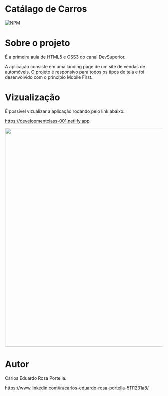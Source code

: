 # Catálago de Carros
[![NPM](https://img.shields.io/npm/l/react)](https://github.com/Carlos16071996/devclass-001/blob/master/LICENSE) 

# Sobre o projeto

É a primeira aula de HTML5 e CSS3 do canal DevSuperior. 

A aplicação consiste em uma landing page de um site de vendas de automóveis. O projeto é responsivo para todos os tipos de tela e foi desenvolvido com o princípio Mobile First.

# Vizualização

É possível vizualizar a aplicação rodando pelo link abaixo:

https://developmentclass-001.netlify.app

<div align="left">
<img src="https://user-images.githubusercontent.com/66968264/153597837-504423bb-eab4-4665-8aae-99e945946bee.PNG" width="700px" />
</div>

# Autor

Carlos Eduardo Rosa Portella.

https://www.linkedin.com/in/carlos-eduardo-rosa-portella-5111231a8/
